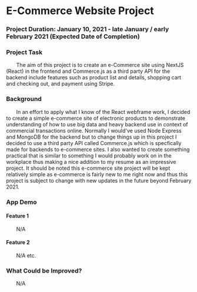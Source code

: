 # E-Commerce Website Project

### Project Duration: January 10, 2021 - late January / early February 2021 (Expected Date of Completion)

### Project Task
&nbsp;&nbsp;&nbsp;&nbsp;&nbsp;&nbsp; The aim of this project is to create an e-Commerce site using NextJS (React) in the frontend and Commerce.js as a third party API for the backend include features such as product list and details, shopping cart and checking out, and payment using Stripe.


### Background
&nbsp;&nbsp;&nbsp;&nbsp;&nbsp;&nbsp; In an effort to apply what I know of the React webframe work, I decided to create a simple e-commerce site of electronic products to demonstrate understanding of how to use big data and heavy backend use in context of commercial transactions online. Normally I would've used Node Express and MongoDB for the backend but to change things up in this project I decided to use a third party API called Commerce.js which is specfically made for backends to e-commerce sites. I also wanted to create something practical that is similar to something I would probably work on in the workplace thus making a nice addition to my resume as an impressive project. It should be noted this e-commerce site project will be kept relatively simple as e-commerce is fairly new to me right now and thus this project is subject to change with new updates in the future beyond February 2021. 


### App Demo 
#### Feature 1
&nbsp;&nbsp;&nbsp;&nbsp;&nbsp;&nbsp; N/A

#### Feature 2
&nbsp;&nbsp;&nbsp;&nbsp;&nbsp;&nbsp; N/A etc.


### What Could be Improved?
&nbsp;&nbsp;&nbsp;&nbsp;&nbsp;&nbsp; N/A

